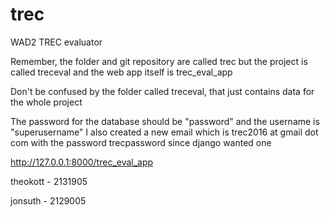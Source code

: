 # trec
WAD2 TREC evaluator

Remember, the folder and git repository are called trec but the project is called treceval
and the web app itself is trec_eval_app

Don't be confused by the folder called treceval, that just contains data for the whole project

The password for the database should be "password" and the username is "superusername"
I also created a new email which is trec2016 at gmail dot com with the password trecpassword since django wanted one

http://127.0.0.1:8000/trec_eval_app

theokott - 2131905

jonsuth - 2129005
